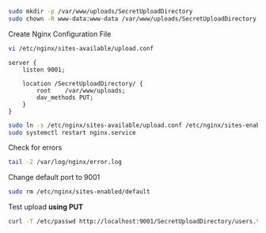 ```bash
sudo mkdir -p /var/www/uploads/SecretUploadDirectory
sudo chown -R www-data:www-data /var/www/uploads/SecretUploadDirectory
```

Create Nginx Configuration File
```bash
vi /etc/nginx/sites-available/upload.conf
```

```nginx
server {
    listen 9001;
    
    location /SecretUploadDirectory/ {
        root    /var/www/uploads;
        dav_methods PUT;
    }
}
```

```bash
sudo ln -s /etc/nginx/sites-available/upload.conf /etc/nginx/sites-enabled/
sudo systemctl restart nginx.service
```

Check for errors
```bash
tail -2 /var/log/nginx/error.log
```

Change default port to 9001
```bash
sudo rm /etc/nginx/sites-enabled/default
```

Test upload **using PUT**
```bash
curl -T /etc/passwd http://localhost:9001/SecretUploadDirectory/users.txt
```